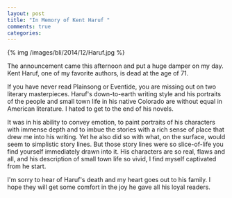 ```yaml
---
layout: post
title: "In Memory of Kent Haruf "
comments: true
categories:
---
```


{% img /images/bli/2014/12/Haruf.jpg %}

The announcement came this afternoon and put a huge damper on my day. Kent Haruf, one of my favorite authors, is dead at the age of 71.

<!--more-->

If you have never read Plainsong or Eventide, you are missing out on two literary masterpieces. Haruf's down-to-earth writing style and his portraits of the people and small town life in his native Colorado are without equal in American literature. I hated to get to the end of his novels. 

It was in his ability to convey emotion, to paint portraits of his characters with immense depth and to imbue the stories with a rich sense of place that drew me into his writing. Yet he also did so with what, on the surface, would seem to simplistic story lines. But those story lines were so slice-of-life you find yourself immediately drawn into it. His characters are so real, flaws and all, and his description of small town life so vivid, I find myself captivated from he start. 

I'm sorry to hear of Haruf's death and my heart goes out to his family. I hope they will get some comfort in the joy he gave all his loyal readers. 